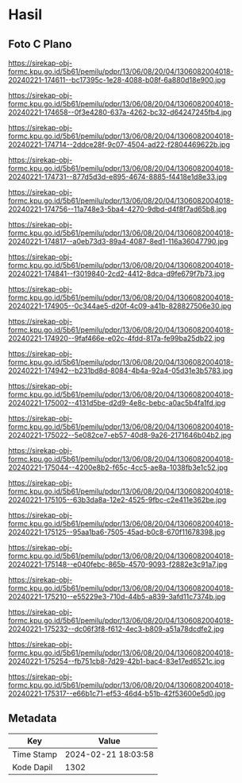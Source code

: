 # Hasil

## Foto C Plano

https://sirekap-obj-formc.kpu.go.id/5b61/pemilu/pdpr/13/06/08/20/04/1306082004018-20240221-174611--bc17395c-1e28-4088-b08f-6a880d18e900.jpg

https://sirekap-obj-formc.kpu.go.id/5b61/pemilu/pdpr/13/06/08/20/04/1306082004018-20240221-174658--0f3e4280-637a-4262-bc32-d64247245fb4.jpg

https://sirekap-obj-formc.kpu.go.id/5b61/pemilu/pdpr/13/06/08/20/04/1306082004018-20240221-174714--2ddce28f-9c07-4504-ad22-f2804469622b.jpg

https://sirekap-obj-formc.kpu.go.id/5b61/pemilu/pdpr/13/06/08/20/04/1306082004018-20240221-174731--877d5d3d-e895-4674-8885-f4418e1d8e33.jpg

https://sirekap-obj-formc.kpu.go.id/5b61/pemilu/pdpr/13/06/08/20/04/1306082004018-20240221-174756--11a748e3-5ba4-4270-9dbd-d4f8f7ad65b8.jpg

https://sirekap-obj-formc.kpu.go.id/5b61/pemilu/pdpr/13/06/08/20/04/1306082004018-20240221-174817--a0eb73d3-89a4-4087-8ed1-116a36047790.jpg

https://sirekap-obj-formc.kpu.go.id/5b61/pemilu/pdpr/13/06/08/20/04/1306082004018-20240221-174841--f3019840-2cd2-4412-8dca-d9fe679f7b73.jpg

https://sirekap-obj-formc.kpu.go.id/5b61/pemilu/pdpr/13/06/08/20/04/1306082004018-20240221-174905--0c344ae5-d20f-4c09-a41b-828827506e30.jpg

https://sirekap-obj-formc.kpu.go.id/5b61/pemilu/pdpr/13/06/08/20/04/1306082004018-20240221-174920--9faf466e-e02c-4fdd-817a-fe99ba25db22.jpg

https://sirekap-obj-formc.kpu.go.id/5b61/pemilu/pdpr/13/06/08/20/04/1306082004018-20240221-174942--b231bd8d-8084-4b4a-92a4-05d31e3b5783.jpg

https://sirekap-obj-formc.kpu.go.id/5b61/pemilu/pdpr/13/06/08/20/04/1306082004018-20240221-175002--4131d5be-d2d9-4e8c-bebc-a0ac5b4fa1fd.jpg

https://sirekap-obj-formc.kpu.go.id/5b61/pemilu/pdpr/13/06/08/20/04/1306082004018-20240221-175022--5e082ce7-eb57-40d8-9a26-2171646b04b2.jpg

https://sirekap-obj-formc.kpu.go.id/5b61/pemilu/pdpr/13/06/08/20/04/1306082004018-20240221-175044--4200e8b2-f65c-4cc5-ae8a-1038fb3e1c52.jpg

https://sirekap-obj-formc.kpu.go.id/5b61/pemilu/pdpr/13/06/08/20/04/1306082004018-20240221-175105--63b3da8a-12e2-4525-9fbc-c2e411e362be.jpg

https://sirekap-obj-formc.kpu.go.id/5b61/pemilu/pdpr/13/06/08/20/04/1306082004018-20240221-175125--95aa1ba6-7505-45ad-b0c8-670f11678398.jpg

https://sirekap-obj-formc.kpu.go.id/5b61/pemilu/pdpr/13/06/08/20/04/1306082004018-20240221-175148--e040febc-865b-4570-9093-f2882e3c91a7.jpg

https://sirekap-obj-formc.kpu.go.id/5b61/pemilu/pdpr/13/06/08/20/04/1306082004018-20240221-175210--e55229e3-710d-44b5-a839-3afd11c7374b.jpg

https://sirekap-obj-formc.kpu.go.id/5b61/pemilu/pdpr/13/06/08/20/04/1306082004018-20240221-175232--dc06f3f8-f612-4ec3-b809-a51a78dcdfe2.jpg

https://sirekap-obj-formc.kpu.go.id/5b61/pemilu/pdpr/13/06/08/20/04/1306082004018-20240221-175254--fb751cb8-7d29-42b1-bac4-83e17ed6521c.jpg

https://sirekap-obj-formc.kpu.go.id/5b61/pemilu/pdpr/13/06/08/20/04/1306082004018-20240221-175317--e66b1c71-ef53-46d4-b51b-42f53600e5d0.jpg


## Metadata

| Key        | Value               |
| ---------- | ------------------- |
| Time Stamp | 2024-02-21 18:03:58 |
| Kode Dapil | 1302                |



